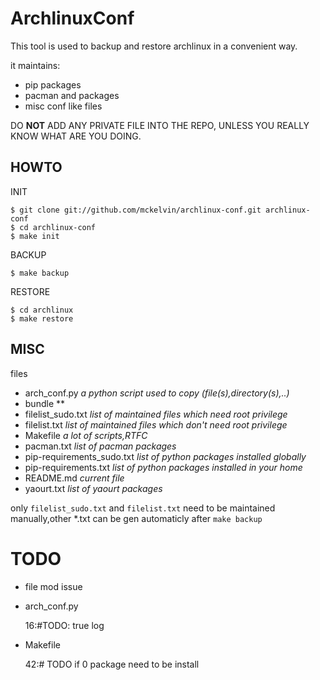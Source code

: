 # ArchlinuxConf

This tool is used to backup and restore archlinux in a convenient way.

it maintains:
- pip packages
- pacman and packages
- misc conf like files

DO **NOT** ADD ANY PRIVATE FILE INTO THE REPO, UNLESS YOU REALLY KNOW WHAT ARE YOU DOING.

## HOWTO

INIT

    $ git clone git://github.com/mckelvin/archlinux-conf.git archlinux-conf
    $ cd archlinux-conf
    $ make init

BACKUP

    $ make backup

RESTORE

    $ cd archlinux
    $ make restore

## MISC

files

- arch_conf.py *a python script used to copy (file(s),directory(s),..)*
- bundle **
- filelist_sudo.txt *list of maintained files which need root privilege*
- filelist.txt *list of maintained files which don't need root privilege*
- Makefile *a lot of scripts,RTFC*
- pacman.txt *list of pacman packages*
- pip-requirements_sudo.txt *list of python packages installed globally*
- pip-requirements.txt *list of python packages installed in your home*
- README.md *current file*
- yaourt.txt *list of yaourt packages*

only `filelist_sudo.txt` and `filelist.txt` need to be maintained manually,other \*.txt can be gen automaticly after `make backup`


# TODO

- file mod issue


- arch_conf.py

    16:#TODO: true log

- Makefile

    42:# TODO if 0 package need to be install

